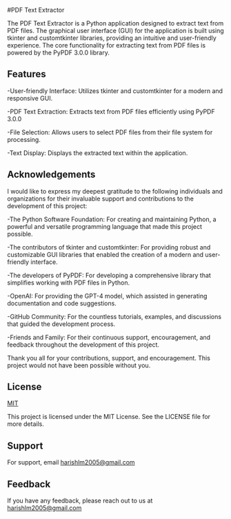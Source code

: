 
#PDF Text Extractor

The PDF Text Extractor is a Python application designed to extract text from PDF files. The graphical user interface (GUI) for the application is built using tkinter and customtkinter libraries, providing an intuitive and user-friendly experience. The core functionality for extracting text from PDF files is powered by the PyPDF 3.0.0 library.


## Features



-User-friendly Interface: Utilizes tkinter and customtkinter for a modern and responsive GUI.

-PDF Text Extraction: Extracts text from PDF files efficiently using PyPDF 3.0.0

-File Selection: Allows users to select PDF files from their file system for processing.

-Text Display: Displays the extracted text within the application.


## Acknowledgements

I would like to express my deepest gratitude to the following individuals and organizations for their invaluable support and contributions to the development of this project:

-The Python Software Foundation: For creating and maintaining Python, a powerful and versatile programming language that made this project possible.

-The contributors of tkinter and customtkinter: For providing robust and customizable GUI libraries that enabled the creation of a modern and user-friendly interface.

-The developers of PyPDF: For developing a comprehensive library that simplifies working with PDF files in Python.

-OpenAI: For providing the GPT-4 model, which assisted in generating documentation and code suggestions.

-GitHub Community: For the countless tutorials, examples, and discussions that guided the development process.

-Friends and Family: For their continuous support, encouragement, and feedback throughout the development of this project.

Thank you all for your contributions, support, and encouragement. This project would not have been possible without you.
## License

[MIT](https://choosealicense.com/licenses/mit/)

This project is licensed under the MIT License. See the LICENSE file for more details.


## Support

For support, email harishlm2005@gmail.com 


## Feedback

If you have any feedback, please reach out to us at harishlm2005@gmail.com

